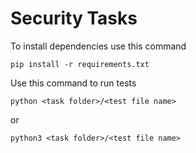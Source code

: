 # Security Tasks
To install dependencies use this command
```
pip install -r requirements.txt
```

Use this command to run tests
```
python <task folder>/<test file name>
```

or 

```
python3 <task folder>/<test file name>
```

